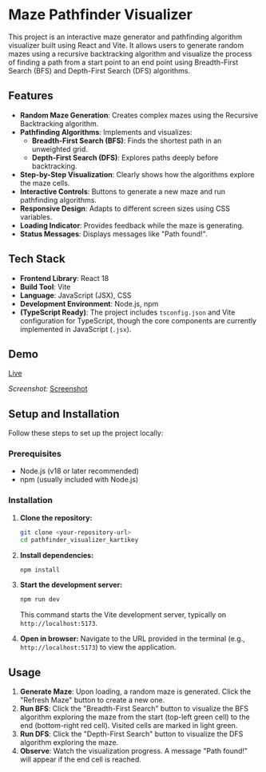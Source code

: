 # Maze Pathfinder Visualizer

This project is an interactive maze generator and pathfinding algorithm visualizer built using React and Vite. It allows users to generate random mazes using a recursive backtracking algorithm and visualize the process of finding a path from a start point to an end point using Breadth-First Search (BFS) and Depth-First Search (DFS) algorithms.

## Features

- **Random Maze Generation**: Creates complex mazes using the Recursive Backtracking algorithm.
- **Pathfinding Algorithms**: Implements and visualizes:
  - **Breadth-First Search (BFS)**: Finds the shortest path in an unweighted grid.
  - **Depth-First Search (DFS)**: Explores paths deeply before backtracking.
- **Step-by-Step Visualization**: Clearly shows how the algorithms explore the maze cells.
- **Interactive Controls**: Buttons to generate a new maze and run pathfinding algorithms.
- **Responsive Design**: Adapts to different screen sizes using CSS variables.
- **Loading Indicator**: Provides feedback while the maze is generating.
- **Status Messages**: Displays messages like "Path found!".

## Tech Stack

- **Frontend Library**: React 18
- **Build Tool**: Vite
- **Language**: JavaScript (JSX), CSS
- **Development Environment**: Node.js, npm
- **(TypeScript Ready)**: The project includes `tsconfig.json` and Vite configuration for TypeScript, though the core components are currently implemented in JavaScript (`.jsx`).

## Demo

[Live](https://algomaze.netlify.app/)

*Screenshot:*
[Screenshot](https://iamkartikey.vercel.app/project-screenshots/maze-pathfinder-visualizer.png)


## Setup and Installation

Follow these steps to set up the project locally:

### Prerequisites

- Node.js (v18 or later recommended)
- npm (usually included with Node.js)

### Installation

1.  **Clone the repository:**

    ```bash
    git clone <your-repository-url>
    cd pathfinder_visualizer_kartikey
    ```

2.  **Install dependencies:**

    ```bash
    npm install
    ```

3.  **Start the development server:**

    ```bash
    npm run dev
    ```

    This command starts the Vite development server, typically on `http://localhost:5173`.

4.  **Open in browser:**
    Navigate to the URL provided in the terminal (e.g., `http://localhost:5173`) to view the application.

## Usage

1.  **Generate Maze**: Upon loading, a random maze is generated. Click the "Refresh Maze" button to create a new one.
2.  **Run BFS**: Click the "Breadth-First Search" button to visualize the BFS algorithm exploring the maze from the start (top-left green cell) to the end (bottom-right red cell). Visited cells are marked in light green.
3.  **Run DFS**: Click the "Depth-First Search" button to visualize the DFS algorithm exploring the maze.
4.  **Observe**: Watch the visualization progress. A message "Path found!" will appear if the end cell is reached.

